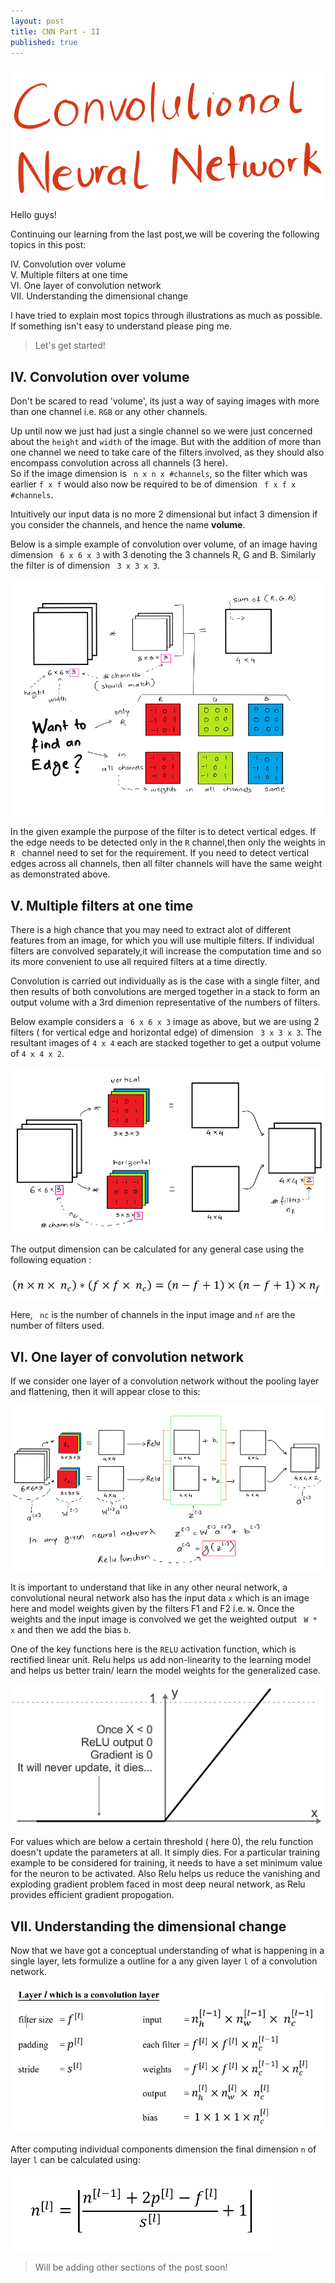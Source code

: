 ```yaml
---
layout: post
title: CNN Part - II
published: true
---
```

![](/images/cnn1.png)   


Hello guys!  

Continuing our learning from the last post,we will be covering the following topics in this post:

IV. Convolution over volume  
V. Multiple filters at one time  
VI. One layer of convolution network  
VII. Understanding the dimensional change

I have tried to explain most topics through illustrations as much as possible. If something isn't easy to understand please ping me.

> Let's get started!


## IV. Convolution over volume  

Don't be scared to read 'volume', its just a way of saying images with more than one channel i.e. ```RGB``` or any other channels.  


Up until now we just had just a single channel so we were just concerned about the ```height``` and ```width``` of the image.
But with the addition of more than one channel we need to take care of the filters involved, as they should also encompass convolution across all channels (3 here).  
So if the image dimension is ``` n x n x #channels```, so the filter which was earlier ```f x f``` would also now be required to be of dimension ``` f x f x #channels```.  

Intuitively our input data is no more 2 dimensional but infact 3 dimension if you consider the channels, and hence the name **volume**.  

Below is a simple example of convolution over volume, of an image having dimension ``` 6 x 6 x 3``` with 3 denoting the 3 channels R, G and B. Similarly the filter is of dimension ``` 3 x 3 x 3```.

![](/images/cnn5.png)  


In the given example the purpose of the filter is to detect vertical edges. If the edge needs to be detected only in the ```R``` channel,then only the weights in ```R ``` channel need to set for the requirement.
If you need to detect vertical edges across all channels, then all filter channels will have the same weight as demonstrated above.

## V. Multiple filters at one time  

There is a high chance that you may need to extract alot of different features from an image, for which you will use multiple filters. If individual filters are convolved separately,it will increase the computation time and so its more convenient to use all required filters at a time directly.  

Convolution is carried out individually as is the case with a single filter, and then results of both convolutions are merged together in a stack to form an output volume with a 3rd dimenion representative of the numbers of filters.  

Below example considers a ``` 6 x 6 x 3``` image as above, but we are using 2 filters ( for vertical edge and horizontal edge) of dimension ``` 3 x 3 x 3```. The resultant images of ``` 4 x 4 ``` each are stacked together to get a output volume of ```4 x 4 x 2```.

![](/images/cnn6.png)  

The output dimension can be calculated for any general case using the following equation :  

![](/images/cnn7.png)

Here, ``` nc``` is the number of channels in the input image and ```nf``` are the number of filters used.

## VI. One layer of convolution network 

If we consider one layer of a convolution network without the pooling layer and flattening, then it will appear close to this:  

![](/images/cnn8.png)  

It is important to understand that like in any other neural network, a convolutional neural network also has the input data ```x``` which is an image here and model weights given by the filters F1 and F2 i.e. ```W```. Once the weights and the input image is convolved we get the weighted output ``` W * x``` and then we add the bias ```b```.  

One of the key functions here is the ```RELU``` activation function, which is rectified linear unit. Relu helps us add non-linearity to the learning model and helps us better train/ learn the model weights for the generalized case. 

![](/images/cnn9.png)  

For values which are below a certain threshold ( here 0), the relu function doesn't update the parameters at all. It simply dies. For a particular training example to be considered for training, it needs to have a set minimum value for the neuron to be activated. Also Relu helps us reduce the vanishing and exploding gradient problem faced in most deep neural network, as Relu provides efficient gradient propogation.  


## VII. Understanding the dimensional change

Now that we have got a conceptual understanding of what is happening in a single layer, lets formulize a outline for a any given layer ```l``` of a convolution network.

![](/images/cnn10.png)  

After computing individual components dimension the final dimension ```n``` of layer ```l``` can be calculated using:

![](/images/cnn11.png)  
> Will be adding other sections of the post soon!
